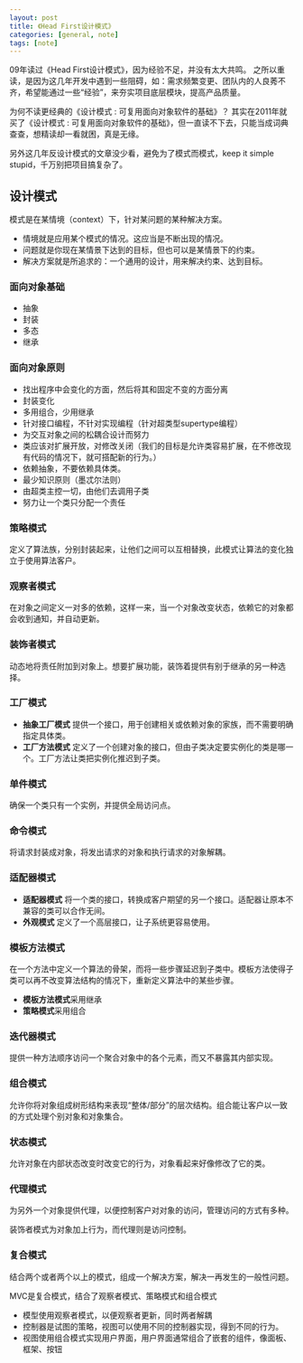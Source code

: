```yaml
---
layout: post
title: 《Head First设计模式》
categories: [general, note]
tags: [note]
---
```


09年读过《Head First设计模式》，因为经验不足，并没有太大共鸣。
之所以重读，是因为这几年开发中遇到一些阻碍，如：需求频繁变更、团队内的人良莠不齐，希望能通过一些“经验”，来夯实项目底层模块，提高产品质量。

为何不读更经典的《设计模式 : 可复用面向对象软件的基础》？
其实在2011年就买了《设计模式 : 可复用面向对象软件的基础》，但一直读不下去，只能当成词典查查，想精读却一看就困，真是无缘。

另外这几年反设计模式的文章没少看，避免为了模式而模式，keep it simple stupid，千万别把项目搞复杂了。

## 设计模式
模式是在某情境（context）下，针对某问题的某种解决方案。

* 情境就是应用某个模式的情况。这应当是不断出现的情况。
* 问题就是你现在某情景下达到的目标，但也可以是某情景下的约束。
* 解决方案就是所追求的：一个通用的设计，用来解决约束、达到目标。

### 面向对象基础

* 抽象
* 封装
* 多态
* 继承

### 面向对象原则

* 找出程序中会变化的方面，然后将其和固定不变的方面分离
* 封装变化
* 多用组合，少用继承
* 针对接口编程，不针对实现编程（针对超类型supertype编程）
* 为交互对象之间的松耦合设计而努力
* 类应该对扩展开放，对修改关闭（我们的目标是允许类容易扩展，在不修改现有代码的情况下，就可搭配新的行为。）
* 依赖抽象，不要依赖具体类。
* 最少知识原则（墨忒尔法则）
* 由超类主控一切，由他们去调用子类
* 努力让一个类只分配一个责任

### 策略模式
定义了算法族，分别封装起来，让他们之间可以互相替换，此模式让算法的变化独立于使用算法客户。

### 观察者模式
在对象之间定义一对多的依赖，这样一来，当一个对象改变状态，依赖它的对象都会收到通知，并自动更新。

### 装饰者模式
动态地将责任附加到对象上。想要扩展功能，装饰着提供有别于继承的另一种选择。

### 工厂模式
* **抽象工厂模式** 提供一个接口，用于创建相关或依赖对象的家族，而不需要明确指定具体类。
* **工厂方法模式** 定义了一个创建对象的接口，但由子类决定要实例化的类是哪一个。工厂方法让类把实例化推迟到子类。

### 单件模式
确保一个类只有一个实例，并提供全局访问点。

### 命令模式

将请求封装成对象，将发出请求的对象和执行请求的对象解耦。

### 适配器模式

* **适配器模式** 将一个类的接口，转换成客户期望的另一个接口。适配器让原本不兼容的类可以合作无间。
* **外观模式** 定义了一个高层接口，让子系统更容易使用。

### 模板方法模式
在一个方法中定义一个算法的骨架，而将一些步骤延迟到子类中。模板方法使得子类可以再不改变算法结构的情况下，重新定义算法中的某些步骤。

* **模板方法模式**采用继承
* **策略模式**采用组合


### 迭代器模式
提供一种方法顺序访问一个聚合对象中的各个元素，而又不暴露其内部实现。

### 组合模式
允许你将对象组成树形结构来表现“整体/部分”的层次结构。组合能让客户以一致的方式处理个别对象和对象集合。

### 状态模式
允许对象在内部状态改变时改变它的行为，对象看起来好像修改了它的类。

### 代理模式
为另外一个对象提供代理，以便控制客户对对象的访问，管理访问的方式有多种。

装饰者模式为对象加上行为，而代理则是访问控制。

### 复合模式
结合两个或者两个以上的模式，组成一个解决方案，解决一再发生的一般性问题。

MVC是复合模式，结合了观察者模式、策略模式和组合模式

* 模型使用观察者模式，以便观察者更新，同时两者解耦
* 控制器是试图的策略，视图可以使用不同的控制器实现，得到不同的行为。
* 视图使用组合模式实现用户界面，用户界面通常组合了嵌套的组件，像面板、框架、按钮





